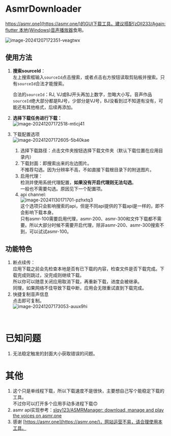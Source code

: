 # AsmrDownloader

[https://asmr.one](https://asmr.one/)的GUI下载工具。建议搭配[zDll233/Again: flutter 本地(Windows)音声播放器](https://github.com/zDll233/Again)食用。

​![image-20241207172351-veagtwx](screenshots/image-20241207172351-veagtwx.png)​

## 使用方法

1. **搜索sourceId**：  
    左上搜索框输入`sourceId`​点击搜索，或者点击右方按钮读取剪贴板并搜索。只有`sourceId`​合法才能搜索。 

    合法的`sourceId`​：RJ, VJ或BJ开头再加上数字，忽略大小写。音声作品`sourceId`​绝大部分都是RJ号，少部分是VJ号，BJ没看到过不知道有没有，可能还有其他格式，后续再添加。
2. **选择下载任务进行下载：**   
    ​![image-20241207172518-mticj41](screenshots/image-20241207172518-mticj41.png)​
3. 下载配置选项  
    ​![image-20241207172605-5b40kae](screenshots/image-20241207172605-5b40kae.png)​

    1. 选择下载路径：点击文件夹按钮选择下载文件夹（默认下载位置在应用目录内）
    2. 下载封面：即搜索出来的左边图片。  
        不推荐勾选。因为分辨率不高，不如直接下载根目录下的附送图片。
    3. 启用代理：  
        检测并使用系统代理配置，**如果没有开启代理则无法勾选**。  
        一般也不需要勾选。原因见下一个配置项。
    4. api channel:  
        ​![image-20241130171701-pzhxtq3](screenshots/image-20241130171701-pzhxtq3.png)  
        这个选项只会影响搜索的api，但是不同api提供的下载api是一样的，即不会影响下载本身。  
        只有asmr-100需要启用代理，asmr-200、asmr-300和文件下载都不需要。所以大部分时候不需要开启代理，除非asmr-200、asmr-300搜索不到，可以试试asmr-100。  
        
## 功能特色

1. 断点续传：  
    应用下载之前会先检查本地是否有已下载的内容，检查文件是否下载完成。下载完成则跳过，没完成则继续下载。  
    所以你可以随意关闭应用取消下载，再重新下载，进度会被继承。  
    同理，如果网络不佳导致下载中断，应用会无限重试直到下载完成。
2. 快捷复制音声信息  
    点击即可复制。  
    ​![image-20241207173053-auux9hi](screenshots/image-20241207173053-auux9hi.png)​

‍

# 已知问题

1. 无法稳定触发的封面大小获取错误的问题。

# 其他

1. 这个只是单线程下载，所以下载速度不是很快，主要想自己写个能稳定下载的工具。  
    不过你可以打开多个应用手动多进程下载🙃
2. asmr api实现参考：[slqy123/ASMRManager: download, manage and play the voices on asmr.one](https://github.com/slqy123/ASMRManager)
3. 感谢 [https://asmr.one](https://asmr.one/)，网站运营不易，请合理使用本工具。
